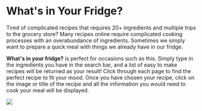 # What's in Your Fridge?
Tired of complicated recipes that requires 20+ ingredients and multiple trips to the grocery store? Many recipes online require complicated cooking processes with an overabundance of ingredients. Sometimes we simply want to prepare a quick meal with things we already have in our fridge. 
  
**What's in your fridge?** is perfect for occasions such as this. Simply type in the ingredients you have in the search bar, and a list of easy to make recipes will be returned as your result! Click through each page to find the perfect recipe to fit your mood. Once you have chosen your recipe, click on the image or title of the recipe and all the information you would need to cook your meal will be displayed.

<img src="https://user-images.githubusercontent.com/42725067/60061089-74d06f80-96a8-11e9-80c0-8e580a047feb.gif" />
